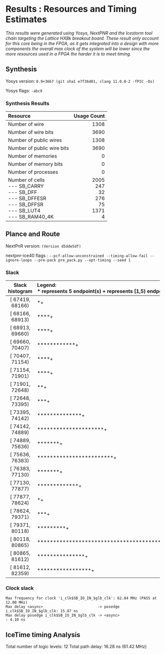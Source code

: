 # Results : Resources and Timing Estimates
_This results were generated using Yosys, NextPNR and the Icestorm tool chain targeting the Lattice HX8k breakout board. These result only account for this core being in the FPGA, as it gets integrated into a design with more components the overall max clock of the system will be lower since the more resources used in a FPGA the harder it is to meet timing._

## Synthesis 
 Yosys version: `0.9+3667 (git sha1 e7f36d01, clang 11.0.0-2 -fPIC -Os)`

 Yosys flags: `-abc9`

### Synthesis Results
| Resource | Usage Count | 
| :-------------- | ---------: |
| Number of  wire           | 1308|
| Number of wire bits       | 3690|
| Number of public wires    | 1308|
| Number of public wire bits| 3690|
| Number of memories|               0|
| Number of memory bits|            0|
| Number of processes|              0|
| Number of cells<br> --- SB_CARRY<br> --- SB_DFF <br> --- SB_DFFESR <br> --- SB_DFFSR <br> --- SB_LUT4 <br> --- SB_RAM40_4K |               2005<br>247<br>32<br>276<br>75<br>1371<br>4|

## Plance and Route
NextPnR version: `(Version d5dde5df)`

nextpnr-ice40 flags : `--pcf-allow-unconstrained --timing-allow-fail --ignore-loops --pre-pack pre_pack.py --opt-timing --seed 1`

### Slack

|**Slack histogram** | Legend:<br> * represents 5 endpoint(s) + represents [1,5) endpoint(s)|
| :--------------: | :-------------- |
|[ 67419,  68166) |*+|
|[ 68166,  68913) |****+|
|[ 68913,  69660) |****+|
|[ 69660,  70407) |************+|
|[ 70407,  71154) |****+|
|[ 71154,  71901) |****+|
|[ 71901,  72648) |**+|
|[ 72648,  73395) |***+|
|[ 73395,  74142) |**************+|
|[ 74142,  74889) |*********************+|
|[ 74889,  75636) |*******+|
|[ 75636,  76383) |************************+|
|[ 76383,  77130) |*******+|
|[ 77130,  77877) |*************+|
|[ 77877,  78624) |*+|
|[ 78624,  79371) |***+|
|[ 79371,  80118) |*********+|
|[ 80118,  80865) |************************************************************ |
|[ 80865,  81612) |***************+|
|[ 81612,  82359) |*****************+|


### Clock slack

    Max frequency for clock 'i_clk$SB_IO_IN_$glb_clk': 62.84 MHz (PASS at 12.00 MHz)
    Max delay <async>                         -> posedge i_clk$SB_IO_IN_$glb_clk: 15.87 ns
    Max delay posedge i_clk$SB_IO_IN_$glb_clk -> <async>                        : 4.10 ns


## IceTime timing Analysis

Total number of logic levels: 12
Total path delay: 16.28 ns (61.42 MHz)